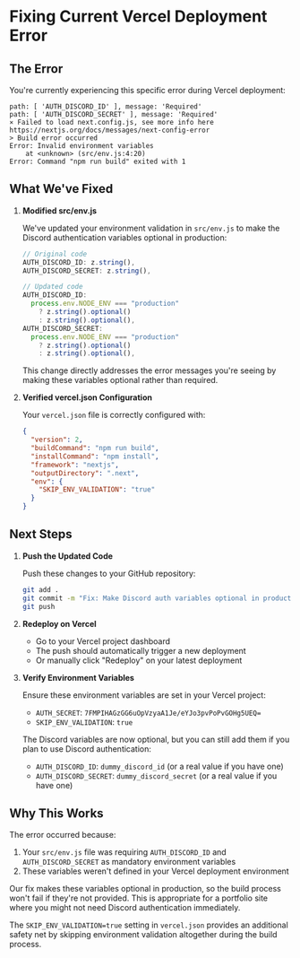 # Fixing Current Vercel Deployment Error

## The Error

You're currently experiencing this specific error during Vercel deployment:

```
path: [ 'AUTH_DISCORD_ID' ], message: 'Required'
path: [ 'AUTH_DISCORD_SECRET' ], message: 'Required'
⨯ Failed to load next.config.js, see more info here https://nextjs.org/docs/messages/next-config-error
> Build error occurred
Error: Invalid environment variables
    at <unknown> (src/env.js:4:20)
Error: Command "npm run build" exited with 1
```

## What We've Fixed

1. **Modified src/env.js**

   We've updated your environment validation in `src/env.js` to make the Discord authentication variables optional in production:

   ```javascript
   // Original code
   AUTH_DISCORD_ID: z.string(),
   AUTH_DISCORD_SECRET: z.string(),
   ```

   ```javascript
   // Updated code
   AUTH_DISCORD_ID: 
     process.env.NODE_ENV === "production"
       ? z.string().optional()
       : z.string().optional(),
   AUTH_DISCORD_SECRET: 
     process.env.NODE_ENV === "production"
       ? z.string().optional()
       : z.string().optional(),
   ```

   This change directly addresses the error messages you're seeing by making these variables optional rather than required.

2. **Verified vercel.json Configuration**

   Your `vercel.json` file is correctly configured with:

   ```json
   {
     "version": 2,
     "buildCommand": "npm run build",
     "installCommand": "npm install",
     "framework": "nextjs",
     "outputDirectory": ".next",
     "env": {
       "SKIP_ENV_VALIDATION": "true"
     }
   }
   ```

## Next Steps

1. **Push the Updated Code**

   Push these changes to your GitHub repository:

   ```bash
   git add .
   git commit -m "Fix: Make Discord auth variables optional in production"
   git push
   ```

2. **Redeploy on Vercel**

   - Go to your Vercel project dashboard
   - The push should automatically trigger a new deployment
   - Or manually click "Redeploy" on your latest deployment

3. **Verify Environment Variables**

   Ensure these environment variables are set in your Vercel project:
   - `AUTH_SECRET`: `7FMPIHAGzGG6uOpVzyaA1Je/eYJo3pvPoPvGOHg5UEQ=`
   - `SKIP_ENV_VALIDATION`: `true`

   The Discord variables are now optional, but you can still add them if you plan to use Discord authentication:
   - `AUTH_DISCORD_ID`: `dummy_discord_id` (or a real value if you have one)
   - `AUTH_DISCORD_SECRET`: `dummy_discord_secret` (or a real value if you have one)

## Why This Works

The error occurred because:

1. Your `src/env.js` file was requiring `AUTH_DISCORD_ID` and `AUTH_DISCORD_SECRET` as mandatory environment variables
2. These variables weren't defined in your Vercel deployment environment

Our fix makes these variables optional in production, so the build process won't fail if they're not provided. This is appropriate for a portfolio site where you might not need Discord authentication immediately.

The `SKIP_ENV_VALIDATION=true` setting in `vercel.json` provides an additional safety net by skipping environment validation altogether during the build process.